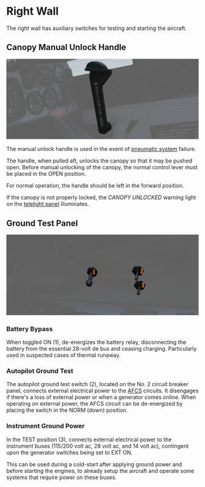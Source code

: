 # Right Wall

The right wall has auxiliary switches for testing and starting the aircraft.

## Canopy Manual Unlock Handle

![Canopy Manual Unlock Handle](../../../img/wso_manual_unlock_handle.jpg)

The manual unlock
handle is used in the event of [pneumatic system](../../../systems/pneumatics.md) failure.

The handle, when pulled aft, unlocks the canopy so that it may be pushed open. Before manual
unlocking of the canopy, the normal control lever must be placed in the OPEN position.

For normal operation, the handle should be left in the forward position.

If the canopy is not properly locked, the _CANOPY UNLOCKED_
warning light on
the [telelight panel](../../../systems/emergency.md#telelight-panel)
illuminates.

## Ground Test Panel

![wso_right_wall](../../../img/wso_ground_test_control_panel.jpg)

### Battery Bypass

When toggled ON (<num>1</num>), de-energizes the battery relay, disconnecting the battery from
the essential 28-volt de bus and ceasing charging. Particularly used in
suspected cases of thermal runaway.

### Autopilot Ground Test

The autopilot ground test switch (<num>2</num>), located on the No. 2 circuit breaker panel,
connects external
electrical power to
the [AFCS](../../../systems/flight_controls_gear/flight_controls.md#automatic-flight-control-system-afcs---anasa-32)
circuits. It disengages if there's a loss of external power or when a
generator comes online. When operating on external power, the AFCS circuit can be de-energized by
placing the switch in the NORM (down) position.

### Instrument Ground Power

In the TEST position (<num>3</num>), connects external electrical power to the instrument buses
(115/200 volt ac, 28 volt ac, and 14 volt ac), contingent upon the generator
switches being set to EXT ON.

This can be used during a cold-start after applying ground power and before starting the engines,
to already setup the aircraft and operate some systems that require
power on these buses.
